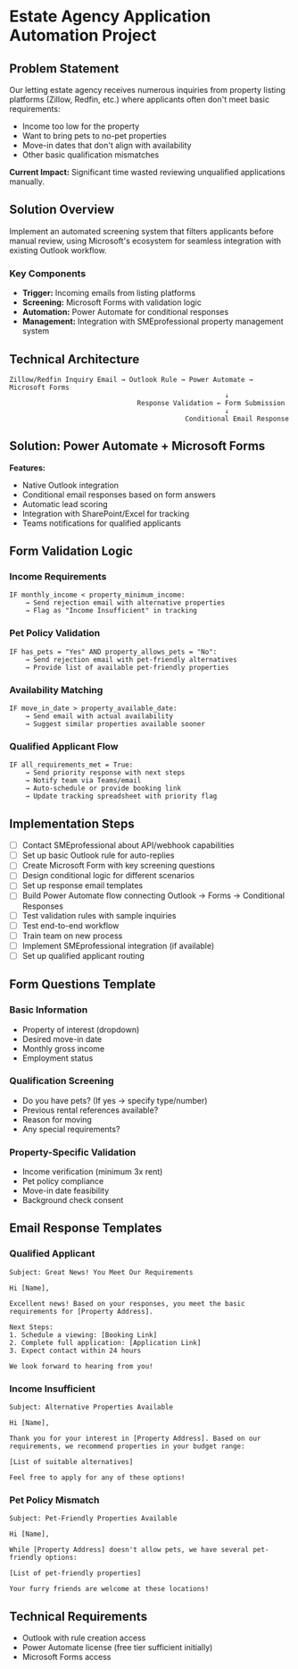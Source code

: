 # Estate Agency Application Automation Project

## Problem Statement

Our letting estate agency receives numerous inquiries from property listing platforms (Zillow, Redfin, etc.) where applicants often don't meet basic requirements:
- Income too low for the property
- Want to bring pets to no-pet properties
- Move-in dates that don't align with availability
- Other basic qualification mismatches

**Current Impact:** Significant time wasted reviewing unqualified applications manually.

## Solution Overview

Implement an automated screening system that filters applicants before manual review, using Microsoft's ecosystem for seamless integration with existing Outlook workflow.

### Key Components
- **Trigger:** Incoming emails from listing platforms
- **Screening:** Microsoft Forms with validation logic
- **Automation:** Power Automate for conditional responses
- **Management:** Integration with SMEprofessional property management system

## Technical Architecture

```
Zillow/Redfin Inquiry Email → Outlook Rule → Power Automate → Microsoft Forms
                                                      ↓
                                Response Validation ← Form Submission
                                                      ↓
                                            Conditional Email Response
```

## Solution: Power Automate + Microsoft Forms

**Features:**
- Native Outlook integration
- Conditional email responses based on form answers
- Automatic lead scoring
- Integration with SharePoint/Excel for tracking
- Teams notifications for qualified applicants

## Form Validation Logic

### Income Requirements
```
IF monthly_income < property_minimum_income:
    → Send rejection email with alternative properties
    → Flag as "Income Insufficient" in tracking
```

### Pet Policy Validation
```
IF has_pets = "Yes" AND property_allows_pets = "No":
    → Send rejection email with pet-friendly alternatives
    → Provide list of available pet-friendly properties
```

### Availability Matching
```
IF move_in_date > property_available_date:
    → Send email with actual availability
    → Suggest similar properties available sooner
```

### Qualified Applicant Flow
```
IF all_requirements_met = True:
    → Send priority response with next steps
    → Notify team via Teams/email
    → Auto-schedule or provide booking link
    → Update tracking spreadsheet with priority flag
```

## Implementation Steps

- [ ] Contact SMEprofessional about API/webhook capabilities
- [ ] Set up basic Outlook rule for auto-replies
- [ ] Create Microsoft Form with key screening questions
- [ ] Design conditional logic for different scenarios
- [ ] Set up response email templates
- [ ] Build Power Automate flow connecting Outlook → Forms → Conditional Responses
- [ ] Test validation rules with sample inquiries
- [ ] Test end-to-end workflow
- [ ] Train team on new process
- [ ] Implement SMEprofessional integration (if available)
- [ ] Set up qualified applicant routing

## Form Questions Template

### Basic Information
- Property of interest (dropdown)
- Desired move-in date
- Monthly gross income
- Employment status

### Qualification Screening
- Do you have pets? (If yes → specify type/number)
- Previous rental references available?
- Reason for moving
- Any special requirements?

### Property-Specific Validation
- Income verification (minimum 3x rent)
- Pet policy compliance
- Move-in date feasibility
- Background check consent

## Email Response Templates

### Qualified Applicant
```
Subject: Great News! You Meet Our Requirements

Hi [Name],

Excellent news! Based on your responses, you meet the basic requirements for [Property Address].

Next Steps:
1. Schedule a viewing: [Booking Link]
2. Complete full application: [Application Link]
3. Expect contact within 24 hours

We look forward to hearing from you!
```

### Income Insufficient
```
Subject: Alternative Properties Available

Hi [Name],

Thank you for your interest in [Property Address]. Based on our requirements, we recommend properties in your budget range:

[List of suitable alternatives]

Feel free to apply for any of these options!
```

### Pet Policy Mismatch
```
Subject: Pet-Friendly Properties Available

Hi [Name],

While [Property Address] doesn't allow pets, we have several pet-friendly options:

[List of pet-friendly properties]

Your furry friends are welcome at these locations!
```

## Technical Requirements

- Outlook with rule creation access
- Power Automate license (free tier sufficient initially)
- Microsoft Forms access
